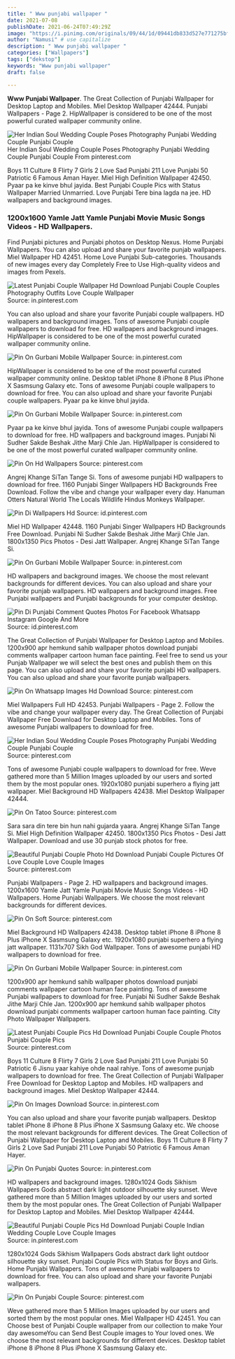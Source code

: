 ```yaml
---
title: " Www punjabi wallpaper "
date: 2021-07-08
publishDate: 2021-06-24T07:49:29Z
image: "https://i.pinimg.com/originals/09/44/1d/09441db833d527e771275bfde465a44d.jpg"
author: "Namusi" # use capitalize
description: " Www punjabi wallpaper "
categories: ["Wallpapers"]
tags: ["dekstop"]
keywords: "Www punjabi wallpaper"
draft: false

---
```



**Www Punjabi Wallpaper**. The Great Collection of Punjabi Wallpaper for Desktop Laptop and Mobiles. Miel Desktop Wallpaper 42444. Punjabi Wallpapers - Page 2. HipWallpaper is considered to be one of the most powerful curated wallpaper community online.

![Her Indian Soul Wedding Couple Poses Photography Punjabi Wedding Couple Punjabi Couple](https://i.pinimg.com/originals/01/01/0f/01010f33222c1383029532a107858762.jpg "Her Indian Soul Wedding Couple Poses Photography Punjabi Wedding Couple Punjabi Couple")
Her Indian Soul Wedding Couple Poses Photography Punjabi Wedding Couple Punjabi Couple From pinterest.com


Boys 11 Culture 8 Flirty 7 Girls 2 Love Sad Punjabi 211 Love Punjabi 50 Patriotic 6 Famous Aman Hayer. Miel High Definition Wallpaper 42450. Pyaar pa ke kinve bhul jayida. Best Punjabi Couple Pics with Status Wallpaper Married Unmarried. Love Punjabi Tere bina lagda na jee. HD wallpapers and background images.

### 1200x1600 Yamle Jatt Yamle Punjabi Movie Music Songs Videos - HD Wallpapers.

Find Punjabi pictures and Punjabi photos on Desktop Nexus. Home Punjabi Wallpapers. You can also upload and share your favorite punjab wallpapers. Miel Wallpaper HD 42451. Home Love Punjabi Sub-categories. Thousands of new images every day Completely Free to Use High-quality videos and images from Pexels.


![Latest Punjabi Couple Wallpaper Hd Download Punjabi Couple Couples Photography Outfits Love Couple Wallpaper](https://i.pinimg.com/474x/34/65/be/3465be6ecf2f731aae1224c36c337ae0.jpg "Latest Punjabi Couple Wallpaper Hd Download Punjabi Couple Couples Photography Outfits Love Couple Wallpaper")
Source: in.pinterest.com

You can also upload and share your favorite Punjabi couple wallpapers. HD wallpapers and background images. Tons of awesome Punjabi couple wallpapers to download for free. HD wallpapers and background images. HipWallpaper is considered to be one of the most powerful curated wallpaper community online.

![Pin On Gurbani Mobile Wallpaper](https://i.pinimg.com/originals/4e/85/d5/4e85d583c17c899d946ad5063314e1b3.jpg "Pin On Gurbani Mobile Wallpaper")
Source: in.pinterest.com

HipWallpaper is considered to be one of the most powerful curated wallpaper community online. Desktop tablet iPhone 8 iPhone 8 Plus iPhone X Sasmsung Galaxy etc. Tons of awesome Punjabi couple wallpapers to download for free. You can also upload and share your favorite Punjabi couple wallpapers. Pyaar pa ke kinve bhul jayida.

![Pin On Gurbani Mobile Wallpaper](https://i.pinimg.com/originals/07/9c/ea/079cea58ba4fca15941c8da0a897ef3e.jpg "Pin On Gurbani Mobile Wallpaper")
Source: in.pinterest.com

Pyaar pa ke kinve bhul jayida. Tons of awesome Punjabi couple wallpapers to download for free. HD wallpapers and background images. Punjabi Ni Sudher Sakde Beshak Jithe Marji Chle Jan. HipWallpaper is considered to be one of the most powerful curated wallpaper community online.

![Pin On Hd Wallpapers](https://i.pinimg.com/736x/b5/07/1c/b5071cfaed6931fa482ab37c3021a276.jpg "Pin On Hd Wallpapers")
Source: pinterest.com

Angrej Khange SiTan Tange Si. Tons of awesome punjabi HD wallpapers to download for free. 1160 Punjabi Singer Wallpapers HD Backgrounds Free Download. Follow the vibe and change your wallpaper every day. Hanuman Otters Natural World The Locals Wildlife Hindus Monkeys Wallpaper.

![Pin Di Wallpapers Hd](https://i.pinimg.com/originals/ef/43/84/ef4384381836221415519d0bf562318b.jpg "Pin Di Wallpapers Hd")
Source: id.pinterest.com

Miel HD Wallpaper 42448. 1160 Punjabi Singer Wallpapers HD Backgrounds Free Download. Punjabi Ni Sudher Sakde Beshak Jithe Marji Chle Jan. 1800x1350 Pics Photos - Desi Jatt Wallpaper. Angrej Khange SiTan Tange Si.

![Pin On Gurbani Mobile Wallpaper](https://i.pinimg.com/originals/83/d0/fe/83d0fed288492d467a8a4b33daef209a.jpg "Pin On Gurbani Mobile Wallpaper")
Source: in.pinterest.com

HD wallpapers and background images. We choose the most relevant backgrounds for different devices. You can also upload and share your favorite punjab wallpapers. HD wallpapers and background images. Free Punjabi wallpapers and Punjabi backgrounds for your computer desktop.

![Pin Di Punjabi Comment Quotes Photos For Facebook Whatsapp Instagram Google And More](https://i.pinimg.com/originals/6b/03/9f/6b039f83a5e5fe76a479a09acc318a4a.jpg "Pin Di Punjabi Comment Quotes Photos For Facebook Whatsapp Instagram Google And More")
Source: id.pinterest.com

The Great Collection of Punjabi Wallpaper for Desktop Laptop and Mobiles. 1200x900 apr hemkund sahib wallpaper photos download punjabi comments wallpaper cartoon human face painting. Feel free to send us your Punjab Wallpaper we will select the best ones and publish them on this page. You can also upload and share your favorite punjabi HD wallpapers. You can also upload and share your favorite punjab wallpapers.

![Pin On Whatsapp Images Hd Download](https://i.pinimg.com/236x/bf/2f/cd/bf2fcd81a6e21fbe45a9faa1739b88d1.jpg "Pin On Whatsapp Images Hd Download")
Source: pinterest.com

Miel Wallpapers Full HD 42453. Punjabi Wallpapers - Page 2. Follow the vibe and change your wallpaper every day. The Great Collection of Punjabi Wallpaper Free Download for Desktop Laptop and Mobiles. Tons of awesome Punjabi wallpapers to download for free.

![Her Indian Soul Wedding Couple Poses Photography Punjabi Wedding Couple Punjabi Couple](https://i.pinimg.com/originals/01/01/0f/01010f33222c1383029532a107858762.jpg "Her Indian Soul Wedding Couple Poses Photography Punjabi Wedding Couple Punjabi Couple")
Source: pinterest.com

Tons of awesome Punjabi couple wallpapers to download for free. Weve gathered more than 5 Million Images uploaded by our users and sorted them by the most popular ones. 1920x1080 punjabi superhero a flying jatt wallpaper. Miel Background HD Wallpapers 42438. Miel Desktop Wallpaper 42444.

![Pin On Tatoo](https://i.pinimg.com/originals/82/78/4d/82784d6e02af8adef351e536c4dae228.jpg "Pin On Tatoo")
Source: pinterest.com

Sara sara din tere bin hun nahi gujarda yaara. Angrej Khange SiTan Tange Si. Miel High Definition Wallpaper 42450. 1800x1350 Pics Photos - Desi Jatt Wallpaper. Download and use 30 punjab stock photos for free.

![Beautiful Punjabi Couple Photo Hd Download Punjabi Couple Pictures Of Love Couple Love Couple Images](https://i.pinimg.com/474x/01/2f/c4/012fc487deda1d21f5e84144e06f8235.jpg "Beautiful Punjabi Couple Photo Hd Download Punjabi Couple Pictures Of Love Couple Love Couple Images")
Source: pinterest.com

Punjabi Wallpapers - Page 2. HD wallpapers and background images. 1200x1600 Yamle Jatt Yamle Punjabi Movie Music Songs Videos - HD Wallpapers. Home Punjabi Wallpapers. We choose the most relevant backgrounds for different devices.

![Pin On Soft](https://i.pinimg.com/originals/dd/a2/b0/dda2b01e186469979c5199e3983cac20.jpg "Pin On Soft")
Source: pinterest.com

Miel Background HD Wallpapers 42438. Desktop tablet iPhone 8 iPhone 8 Plus iPhone X Sasmsung Galaxy etc. 1920x1080 punjabi superhero a flying jatt wallpaper. 1131x707 Sikh God Wallpaper. Tons of awesome punjabi HD wallpapers to download for free.

![Pin On Gurbani Mobile Wallpaper](https://i.pinimg.com/originals/cd/75/af/cd75af16767425140624865bc3ef91cc.jpg "Pin On Gurbani Mobile Wallpaper")
Source: in.pinterest.com

1200x900 apr hemkund sahib wallpaper photos download punjabi comments wallpaper cartoon human face painting. Tons of awesome Punjabi wallpapers to download for free. Punjabi Ni Sudher Sakde Beshak Jithe Marji Chle Jan. 1200x900 apr hemkund sahib wallpaper photos download punjabi comments wallpaper cartoon human face painting. City Photo Wallpaper Wallpapers.

![Latest Punjabi Couple Pics Hd Download Punjabi Couple Couple Photos Punjabi Couple Pics](https://i.pinimg.com/474x/96/a0/38/96a0387afb23b31360db8233b6db2d99.jpg "Latest Punjabi Couple Pics Hd Download Punjabi Couple Couple Photos Punjabi Couple Pics")
Source: pinterest.com

Boys 11 Culture 8 Flirty 7 Girls 2 Love Sad Punjabi 211 Love Punjabi 50 Patriotic 6 Jisnu yaar kahiye ohde naal rahiye. Tons of awesome punjab wallpapers to download for free. The Great Collection of Punjabi Wallpaper Free Download for Desktop Laptop and Mobiles. HD wallpapers and background images. Miel Desktop Wallpaper 42444.

![Pin On Images Download](https://i.pinimg.com/474x/a9/d8/a8/a9d8a8c82c39f8cbb02281bd2b9ebb05.jpg "Pin On Images Download")
Source: in.pinterest.com

You can also upload and share your favorite punjab wallpapers. Desktop tablet iPhone 8 iPhone 8 Plus iPhone X Sasmsung Galaxy etc. We choose the most relevant backgrounds for different devices. The Great Collection of Punjabi Wallpaper for Desktop Laptop and Mobiles. Boys 11 Culture 8 Flirty 7 Girls 2 Love Sad Punjabi 211 Love Punjabi 50 Patriotic 6 Famous Aman Hayer.

![Pin On Punjabi Quotes](https://i.pinimg.com/originals/cc/ef/cf/ccefcf0097b51216eaf78d9588575b53.jpg "Pin On Punjabi Quotes")
Source: in.pinterest.com

HD wallpapers and background images. 1280x1024 Gods Sikhism Wallpapers Gods abstract dark light outdoor silhouette sky sunset. Weve gathered more than 5 Million Images uploaded by our users and sorted them by the most popular ones. The Great Collection of Punjabi Wallpaper for Desktop Laptop and Mobiles. Miel Desktop Wallpaper 42444.

![Beautiful Punjabi Couple Pics Hd Download Punjabi Couple Indian Wedding Couple Love Couple Images](https://i.pinimg.com/236x/e3/bd/80/e3bd80cf64bce3c134478e9197c035ad.jpg "Beautiful Punjabi Couple Pics Hd Download Punjabi Couple Indian Wedding Couple Love Couple Images")
Source: in.pinterest.com

1280x1024 Gods Sikhism Wallpapers Gods abstract dark light outdoor silhouette sky sunset. Punjabi Couple Pics with Status for Boys and Girls. Home Punjabi Wallpapers. Tons of awesome Punjabi wallpapers to download for free. You can also upload and share your favorite Punjabi wallpapers.

![Pin On Punjabi Couple](https://i.pinimg.com/originals/09/44/1d/09441db833d527e771275bfde465a44d.jpg "Pin On Punjabi Couple")
Source: pinterest.com

Weve gathered more than 5 Million Images uploaded by our users and sorted them by the most popular ones. Miel Wallpaper HD 42451. You can Choose best of Punjabi Couple wallpaper from our collection to make Your day awesomeYou can Send Best Couple images to Your loved ones. We choose the most relevant backgrounds for different devices. Desktop tablet iPhone 8 iPhone 8 Plus iPhone X Sasmsung Galaxy etc.

